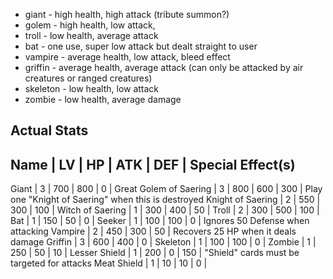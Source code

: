 - giant - high health, high attack (tribute summon?)
- golem - high health, low attack,
- troll - low health, average attack
- bat - one use, super low attack but dealt straight to user
- vampire - average health, low attack, bleed effect
- griffin - average health, average attack (can only be attacked by air creatures or ranged creatures)
- skeleton - low health, low attack
- zombie - low health, average damage


Actual Stats
-------------------------------------------------------------------------
Name                   | LV |  HP  |  ATK  |  DEF  | Special Effect(s)
-------------------------------------------------------------------------
Giant                  | 3  | 700  |  800  |  0    |
Great Golem of Saering | 3  | 800  |  600  |  300  | Play one "Knight of Saering" when this is destroyed
Knight of Saering      | 2  | 550  |  300  |  100  |
Witch of Saering       | 1  | 300  |  400  |  50   |
Troll                  | 2  | 300  |  500  |  100  |
Bat                    | 1  | 150  |  50   |  0    |
Seeker                 | 1  | 100  |  100  |  0    | Ignores 50 Defense when attacking
Vampire                | 2  | 450  |  300  |  50   | Recovers 25 HP when it deals damage
Griffin                | 3  | 600  |  400  |  0    |
Skeleton               | 1  | 100  |  100  |  0    |
Zombie                 | 1  | 250  |  50   |  10   |
Lesser Shield          | 1  | 200  |  0    |  150  | "Shield" cards must be targeted for attacks
Meat Shield            | 1  | 10   |  10   |  0    | 
